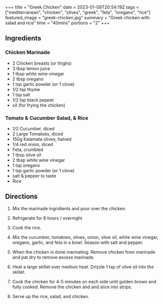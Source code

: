 +++
title = "Greek Chicken"
date = 2023-01-09T20:54:19Z
tags = ["mediterranean", "chicken", "olives", "greek", "feta", "oregano", "rice"]
featured_image = "greek-chicken.jpg"
summary = "Greek chicken with salad and rice"
time = "40mins"
portions = "2"
+++

## Ingredients
### Chicken Marinade
- 2 Chicken breasts (or thighs)
- 3 tbsp lemon juice 
- 1 tbsp white wine vinegar
- 2 tbsp oregano
- 1 tsp garlic powder (or 1 clove)
- 1/2 tsp thyme
- 1 tsp salt
- 1/2 tsp black pepper
- oil (for frying the chicken)

### Tomato & Cucumber Salad, & Rice
- 1/2 Cucumber, diced 
- 2 Large Tomatoes, diced
- 150g Kalamata olives, halved
- 1/4 red onion, diced
- Feta, crumbled
- 1 tbsp olive oil
- 2 tbsp white wine vinegar
- 1 tsp oregano
- 1 tsp garlic powder (or 1 clove)
- salt & pepper to taste
- Rice

## Directions
1. Mix the marinade ingridients and pour over the chicken.
2. Refrigerate for 8 hours / overnight.

3. Cook the rice.
4. Mix the cucumber, tomatoes, olives, onion, olive oil, white wine vinegar, oregano, garlic, and feta in a bowl. Season with salt and pepper.

5. When the chicken is done marinating: Remove chicken from marinade and pat dry to remove excess marinade. 
6. Heat a large skillet over medium heat. Drizzle 1 tsp of olive oil into the skillet. 
7. Cook the chicken for 4-5 minutes on each side until golden brown and fully cooked. Remove the chicken and and slice into strips.
8. Serve up the rice, salad, and chicken.